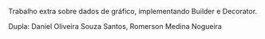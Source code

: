 Trabalho extra sobre dados de gráfico, implementando Builder e Decorator.

Dupla: Daniel Oliveira Souza Santos, Romerson Medina Nogueira
